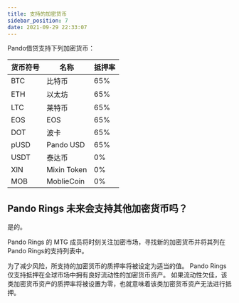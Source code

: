 ```yaml
---
title: 支持的加密货币
sidebar_position: 7
date: 2021-09-29 22:33:07
---
```


Pando借贷支持下列加密货币：

| 货币符号 | 名称          | 抵押率 |
| ---- | ----------- | --- |
| BTC  | 比特币         | 65% |
| ETH  | 以太坊         | 65% |
| LTC  | 莱特币         | 65% |
| EOS  | EOS         | 65% |
| DOT  | 波卡          | 65% |
| pUSD | Pando USD   | 65% |
| USDT | 泰达币         | 0%  |
| XIN  | Mixin Token | 0%  |
| MOB  | MoblieCoin  | 0%  |

## Pando Rings 未来会支持其他加密货币吗？

是的。

Pando Rings 的 MTG 成员将时刻关注加密市场，寻找新的加密货币并将其列在 Pando Rings的支持列表中。

为了减少风险，所支持的加密货币的质押率将被设定为适当的值。 Pando Rings 仅支持抵押在全球市场中拥有良好流动性的加密货币资产。 如果流动性欠佳，该类加密货币资产的质押率将被设置为零，也就意味着该类加密货币资产无法进行抵押。

